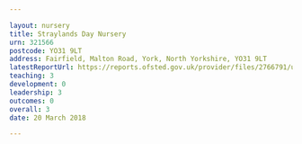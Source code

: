 ```yaml
---

layout: nursery
title: Straylands Day Nursery
urn: 321566
postcode: YO31 9LT
address: Fairfield, Malton Road, York, North Yorkshire, YO31 9LT
latestReportUrl: https://reports.ofsted.gov.uk/provider/files/2766791/urn/321566.pdf
teaching: 3
development: 0
leadership: 3
outcomes: 0
overall: 3
date: 20 March 2018

---
```

